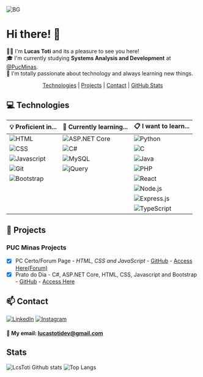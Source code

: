 ![BG](https://github.com/user-attachments/assets/c4d95ae6-112b-465d-8d06-8db6a9fa9f59)

# Hi there! 👋

🧑‍💻 I'm <strong>Lucas Toti</strong> and its a pleasure to see you here!<br/>
🎓 I'm currently studying <strong>Systems Analysis and Development</strong> at [@PucMinas](https://github.com/ICEI-PUC-Minas-PMV-ADS).<br/>
📖 I'm totally passionate about technology and always learning new things.

<p align="center">
    <a href="#-technologies">Technologies</a> | 
    <a href="#-projects">Projects</a> | 
    <a href="#-contact">Contact</a> | 
    <a href="#stats">GitHub Stats</a>
</p>

## 💻 Technologies

| 💡  Proficient in... | 🌱 Currently learning... | 📋 I want to learn... |
| ---------------------- | ------------------- | ------------------ |
| ![HTML](https://img.shields.io/badge/HTML%205-E34F26?style=flat&logo=html5&logoColor=white) | ![ASP.NET Core](https://img.shields.io/badge/ASP.NET%20Core-5C2D91?style=flat&logo=.net&logoColor=white) | ![Python](https://img.shields.io/badge/Python-14354C?style=flat&logo=python&logoColor=white) |
| ![CSS](https://img.shields.io/badge/CSS%203-1572B6?style=flat&logo=css3&logoColor=white)  | ![C#](https://img.shields.io/badge/C%23-239120?style=flat&logo=c-sharp&logoColor=white) | ![C](https://img.shields.io/badge/-00599C?style=flat&logo=c&logoColor=white) |
| ![Javascript](https://img.shields.io/badge/JavaScript-F7DF1E?style=flat&logo=javascript&logoColor=black) | ![MySQL](https://img.shields.io/badge/MySQL-005C84?style=flat&logo=mysql&logoColor=white) | ![Java](https://img.shields.io/badge/Java-ED8B00?style=flat&logo=openjdk&logoColor=white) |
| ![Git](https://img.shields.io/badge/GIT-E44C30?style=flat&logo=git&logoColor=white) | ![jQuery](https://img.shields.io/badge/jQuery-0769AD?style=flat&logo=jquery&logoColor=white) | ![PHP](https://img.shields.io/badge/PHP-777BB4?style=flat&logo=php&logoColor=white) |
| ![Bootstrap](https://img.shields.io/badge/Bootstrap-563D7C?style=flat&logo=bootstrap&logoColor=white) | | ![React](https://img.shields.io/badge/React-20232A?style=flat&logo=react&logoColor=61DAFB) |
| | | ![Node.js](https://img.shields.io/badge/Node.js-43853D?style=flat&logo=node.js&logoColor=white) |
| | | ![Express.js](https://img.shields.io/badge/Express.js-404D59?style=flat) |
| | | ![TypeScript](https://img.shields.io/badge/TypeScript-007ACC?style=flat&logo=typescript&logoColor=white) |

## 📁 Projects

### PUC Minas Projects

- [x] PC Certo/Forum Page - _HTML, CSS and JavaScript_  - [GitHub](https://github.com/ICEI-PUC-Minas-PMV-ADS/pmv-ads-2024-1-e1-proj-web-t4-pc-certo) - [Access Here(Forum)](https://icei-puc-minas-pmv-ads.github.io/pmv-ads-2024-1-e1-proj-web-t4-pc-certo/codigo-fonte/Forum.html)
- [x] Prato do Dia - C#, ASP.NET Core, HTML, CSS, Javascript and Bootstrap - [GitHub](https://github.com/ICEI-PUC-Minas-PMV-ADS/pmv-ads-2024-2-e2-proj-int-t4-pmv-ads-2024-2-e2-projpratododia) - [Access Here](https://pratododia.azurewebsites.net/)

## 📫 Contact

[![LinkedIn](https://img.shields.io/badge/LinkedIn-0077B5?style=for-the-badge&logo=linkedin&logoColor=white)](https://www.linkedin.com/in/lucas-toti-5114ab20a/)
[![Instagram](https://img.shields.io/badge/Instagram-E4405F?style=for-the-badge&logo=instagram&logoColor=white)](https://www.instagram.com/lcstotidev/)

#### 📧 My email: <strong> lucastotidev@gmail.com </strong>

## Stats

![LcsToti Github stats](https://github-readme-stats.vercel.app/api?username=lcstoti&show_icons=true&hide_rank=true)
![Top Langs](https://github-readme-stats.vercel.app/api/top-langs/?username=LcsToti&layout=compact)
